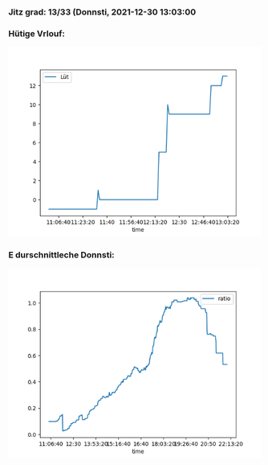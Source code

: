 ### Jitz grad: 13/33 (Donnsti, 2021-12-30 13:03:00

### Hütige Vrlouf:
![Graph](Today.png)

### E durschnittleche Donnsti:
![Graph](Donnsti.png)